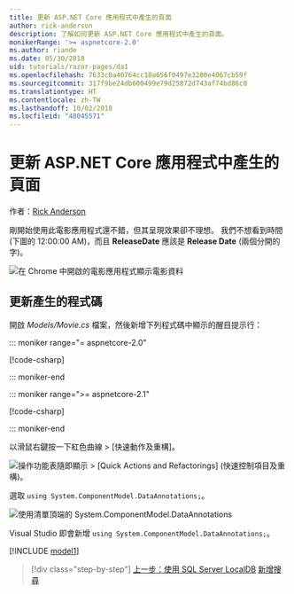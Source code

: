 ```yaml
---
title: 更新 ASP.NET Core 應用程式中產生的頁面
author: rick-anderson
description: 了解如何更新 ASP.NET Core 應用程式中產生的頁面。
monikerRange: '>= aspnetcore-2.0'
ms.author: riande
ms.date: 05/30/2018
uid: tutorials/razor-pages/da1
ms.openlocfilehash: 7633c0a40764cc18a656f0497e3280e4067cb59f
ms.sourcegitcommit: 317f9be24db600499e79d25872d743af74bd86c0
ms.translationtype: HT
ms.contentlocale: zh-TW
ms.lasthandoff: 10/02/2018
ms.locfileid: "48045571"
---
```

# <a name="update-the-generated-pages-in-an-aspnet-core-app"></a>更新 ASP.NET Core 應用程式中產生的頁面

作者：[Rick Anderson](https://twitter.com/RickAndMSFT)

剛開始使用此電影應用程式還不錯，但其呈現效果卻不理想。 我們不想看到時間 (下圖的 12:00:00 AM)，而且 **ReleaseDate** 應該是 **Release Date** (兩個分開的字)。

![在 Chrome 中開啟的電影應用程式顯示電影資料](sql/_static/m55.png)

## <a name="update-the-generated-code"></a>更新產生的程式碼

開啟 *Models/Movie.cs* 檔案，然後新增下列程式碼中顯示的醒目提示行：

::: moniker range="= aspnetcore-2.0"

[!code-csharp[](~/tutorials/razor-pages/razor-pages-start/sample/RazorPagesMovie/Models/MovieDate.cs?name=snippet_1&highlight=10-11)]

::: moniker-end

::: moniker range=">= aspnetcore-2.1"

[!code-csharp[](~/tutorials/razor-pages/razor-pages-start/sample/RazorPagesMovie21/Models/MovieDate.cs?name=snippet_1&highlight=10-11,15)]

::: moniker-end

以滑鼠右鍵按一下紅色曲線 > [快速動作及重構]。

  ![操作功能表隨即顯示 **> [Quick Actions and Refactorings] (快速控制項目及重構)**。](da1/qa.png)

選取 `using System.ComponentModel.DataAnnotations;`。

  ![使用清單頂端的 System.ComponentModel.DataAnnotations](da1/da.png)

  Visual Studio 即會新增 `using System.ComponentModel.DataAnnotations;`。

[!INCLUDE [model1](~/includes/RP/da2.md)]

> [!div class="step-by-step"]
> [上一步：使用 SQL Server LocalDB](xref:tutorials/razor-pages/sql)
> [新增搜尋](xref:tutorials/razor-pages/search)
